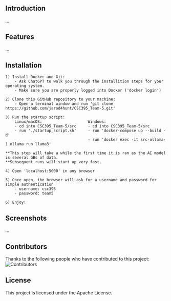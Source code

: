 ## Introduction
...
## Features
...
## Installation
    1) Install Docker and Git:
        - Ask ChatGPT to walk you through the installition steps for your operating system.
        - Make sure you are properly logged into Docker ('docker login')
    
    2) Clone this GitHub repository to your machine:
        - Open a terminal window and run 'git clone https://github.com/jarod4hunt/CSC395_Team-5.git'

    3) Run the startup script:          
        Linux/macOS:                    Windows:                        
        - cd into CSC395_Team-5/src     - cd into CSC395_Team-5/src
        - run './startup_script.sh'     - run 'docker-compose up --build -d'
                                        - run 'docker exec -it src-ollama-1 ollama run llama3'  

    **This step will take a while the first time it is ran as the AI model is several GBs of data.
    **Subsequent runs will start up very fast.

    4) Open 'localhost:5000' in any browser

    5) Once open, the browser will ask for a username and password for simple authentication
        - username: csc395
        - password: team5

    6) Enjoy!

## Screenshots
...
## Contributors
Thanks to the following people who have contributed to this project:
![Contributors](https://contrib.rocks/image?repo=yourusername/yourrepository)

## License
This project is licensed under the Apache License.
